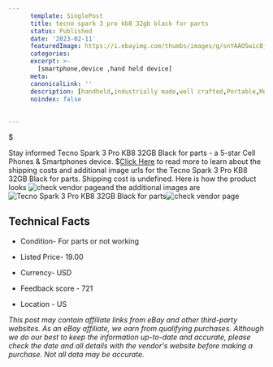 ```yaml
---
      template: SinglePost
      title: tecno spark 3 pro kb8 32gb black for parts
      status: Published
      date: '2023-02-11'
      featuredImage: https://i.ebayimg.com/thumbs/images/g/snYAAOSwicBjeCGW/s-l225.jpg
      categories: 
      excerpt: >-
        [smartphone,device ,hand held device]
      meta:
      canonicalLink: ''
      description: [handheld,industrially made,well crafted,Portable,Mobile,Compact,Convenient,Lightweight,Maneuverable,Man-portable,Miniature,Carriable,Hand-held,Light,Holdable,Transportable,Mobile device,Pocket-sized,On-the-go,Wireless,Cordless,Compact size,Convenient size, smartphone,device ,hand held device]
      noindex: false
      
        
---
```

$

Stay informed Tecno Spark 3 Pro  KB8 32GB Black for parts - a 5-star Cell Phones & Smartphones device.
$[Click Here](https://www.ebay.com/itm/275675459704?hash=item402f89b078%3Ag%3AsnYAAOSwicBjeCGW&mkevt=1&mkcid=1&mkrid=711-53200-19255-0&campid=%253CePNCampaignId%253E&customid=%253CreferenceId%253E&toolid=10049) to read more to learn about the shipping costs and additional image urls for the Tecno Spark 3 Pro  KB8 32GB Black for parts. Shipping cost is undefined. Here is how the product looks ![check vendor page](https://i.ebayimg.com/thumbs/images/g/snYAAOSwicBjeCGW/s-l225.jpg)and the additional images are![Tecno Spark 3 Pro  KB8 32GB Black for parts](https://i.ebayimg.com/images/g/snYAAOSwicBjeCGW/s-l1600.jpg)![check vendor page](https://origin-galleryplus.ebayimg.com/ws/web/275675459704_2_0_1/225x225.jpg,https://origin-galleryplus.ebayimg.com/ws/web/275675459704_3_0_1/225x225.jpg,https://origin-galleryplus.ebayimg.com/ws/web/275675459704_4_0_1/225x225.jpg,https://origin-galleryplus.ebayimg.com/ws/web/275675459704_5_0_1/225x225.jpg,https://origin-galleryplus.ebayimg.com/ws/web/275675459704_6_0_1/225x225.jpg,https://origin-galleryplus.ebayimg.com/ws/web/275675459704_7_0_1/225x225.jpg,https://origin-galleryplus.ebayimg.com/ws/web/275675459704_8_0_1/225x225.jpg,https://origin-galleryplus.ebayimg.com/ws/web/275675459704_9_0_1/225x225.jpg,https://origin-galleryplus.ebayimg.com/ws/web/275675459704_10_0_1/225x225.jpg)



 ## Technical Facts 



     
      

 - Condition- For parts or not working 


      

 - Listed Price- 19.00 


      

 - Currency- USD 


      

 - Feedback score - 721 


      

 - Location - US 


      
      

 *_This post may contain affiliate links from eBay and other third-party websites. As an eBay affiliate, we earn from qualifying purchases. Although we do our best to keep the information up-to-date and accurate, please check the date and all details with the vendor's website before making a purchase. Not all data may be accurate._*






